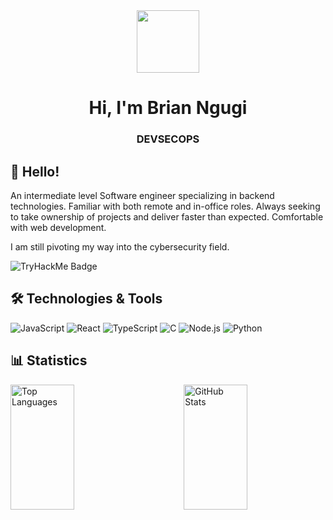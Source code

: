 <div id="header" align="center">
  <img src="https://media.giphy.com/media/M9gbBd9nbDrOTu1Mqx/giphy.gif" width="100" />
</div>

<h1 align="center">Hi, I'm Brian Ngugi</h1>
<h3 align="center">DEVSECOPS</h3>

## 👋 Hello!
An intermediate level Software engineer specializing in backend technologies. Familiar with both remote and in-office roles. Always seeking to take ownership of projects and deliver faster than expected. Comfortable with web development.

I am still pivoting my way into the cybersecurity field.


<img src="https://tryhackme-badges.s3.amazonaws.com/RootRuler.png" alt="TryHackMe Badge">

## 🛠️ Technologies & Tools
![JavaScript](https://img.shields.io/badge/Code-JavaScript-informational?style=flat&color=informational&logo=javascript)
![React](https://img.shields.io/badge/Code-React-informational?style=flat&color=informational&logo=react)
![TypeScript](https://img.shields.io/badge/Code-TypeScript-informational?style=flat&color=informational)
![C](https://img.shields.io/badge/Code-C-informational?style=flat&color=informational&logo=c)
![Node.js](https://img.shields.io/badge/Code-Node-informational?style=flat&color=informational&logo=node.js)
![Python](https://img.shields.io/badge/Code-Python-informational?style=flat&color=warning&logo=python)

## 📊 Statistics
<div style="display: flex; justify-content: space-between;">
  <img src="https://github-readme-stats.vercel.app/api/top-langs?username=cartoon01&show_icons=true&locale=en&layout=compact&theme=github_dark" alt="Top Languages" style="width: 45%; height: 200px;" />
  <img src="https://github-readme-stats.vercel.app/api?username=cartoon01&show_icons=true&locale=en&theme=github_dark" alt="GitHub Stats" style="width: 45%; height: 200px;" />
</div>
